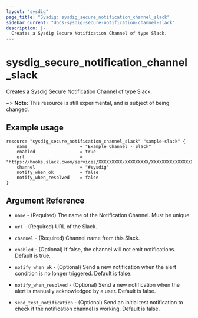 ```yaml
---
layout: "sysdig"
page_title: "Sysdig: sysdig_secure_notification_channel_slack"
sidebar_current: "docs-sysdig-secure-notification-channel-slack"
description: |-
  Creates a Sysdig Secure Notification Channel of type Slack.
---
```


# sysdig\_secure\_notification\_channel\_slack

Creates a Sysdig Secure Notification Channel of type Slack.

~> **Note:** This resource is still experimental, and is subject of being changed.

## Example usage

```hcl
resource "sysdig_secure_notification_channel_slack" "sample-slack" {
	name                    = "Example Channel - Slack"
	enabled                 = true
	url                     = "https://hooks.slack.cwom/services/XXXXXXXXX/XXXXXXXXX/XXXXXXXXXXXXXXXXXXXXXXXX"
	channel                 = "#sysdig"
	notify_when_ok          = false
	notify_when_resolved    = false
}
```

## Argument Reference

* `name` - (Required) The name of the Notification Channel. Must be unique.

* `url` - (Required) URL of the Slack.

* `channel` - (Required) Channel name from this Slack.

* `enabled` - (Optional) If false, the channel will not emit notifications. Default is true.

* `notify_when_ok` - (Optional) Send a new notification when the alert condition is 
    no longer triggered. Default is false.

* `notify_when_resolved` - (Optional) Send a new notification when the alert is manually 
    acknowledged by a user. Default is false.

* `send_test_notification` - (Optional) Send an initial test notification to check
    if the notification channel is working. Default is false.
